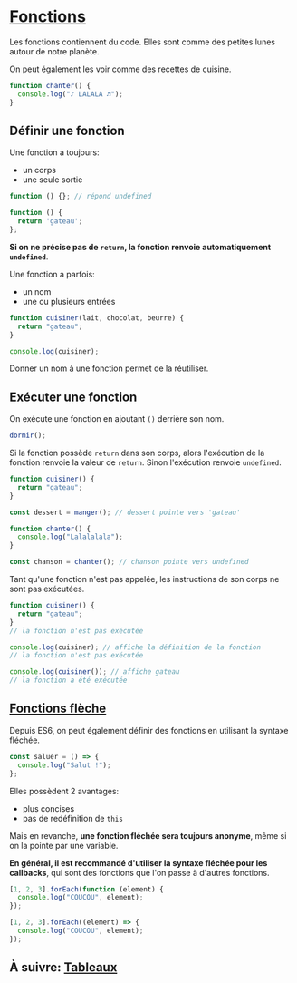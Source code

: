 # [Fonctions](https://developer.mozilla.org/fr/docs/Web/JavaScript/Guide/Fonctions)

Les fonctions contiennent du code. Elles sont comme des petites lunes autour de
notre planète.

On peut également les voir comme des recettes de cuisine.

```js
function chanter() {
  console.log("♪ LALALA ♬");
}
```

## Définir une fonction

Une fonction a toujours:

- un corps
- une seule sortie

```js
function () {}; // répond undefined

function () {
  return 'gateau';
};
```

**Si on ne précise pas de `return`, la fonction renvoie automatiquement
`undefined`**.

Une fonction a parfois:

- un nom
- une ou plusieurs entrées

```js
function cuisiner(lait, chocolat, beurre) {
  return "gateau";
}

console.log(cuisiner);
```

Donner un nom à une fonction permet de la réutiliser.

## Exécuter une fonction

On exécute une fonction en ajoutant `()` derrière son nom.

```js
dormir();
```

Si la fonction possède `return` dans son corps, alors l'exécution de la fonction
renvoie la valeur de `return`. Sinon l'exécution renvoie `undefined`.

```js
function cuisiner() {
  return "gateau";
}

const dessert = manger(); // dessert pointe vers 'gateau'

function chanter() {
  console.log("Lalalalala");
}

const chanson = chanter(); // chanson pointe vers undefined
```

Tant qu'une fonction n'est pas appelée, les instructions de son corps ne sont
pas exécutées.

```js
function cuisiner() {
  return "gateau";
}
// la fonction n'est pas exécutée

console.log(cuisiner); // affiche la définition de la fonction
// la fonction n'est pas exécutée

console.log(cuisiner()); // affiche gateau
// la fonction a été exécutée
```

## [Fonctions flèche](https://developer.mozilla.org/fr/docs/Web/JavaScript/Reference/Fonctions/Fonctions_fl%C3%A9ch%C3%A9es)

Depuis ES6, on peut également définir des fonctions en utilisant la syntaxe
fléchée.

```js
const saluer = () => {
  console.log("Salut !");
};
```

Elles possèdent 2 avantages:

- plus concises
- pas de redéfinition de `this`

Mais en revanche, **une fonction fléchée sera toujours anonyme**, même si on la
pointe par une variable.

**En général, il est recommandé d'utiliser la syntaxe fléchée pour les
callbacks**, qui sont des fonctions que l'on passe à d'autres fonctions.

```js
[1, 2, 3].forEach(function (element) {
  console.log("COUCOU", element);
});

[1, 2, 3].forEach((element) => {
  console.log("COUCOU", element);
});
```

## À suivre: [Tableaux](./2-4_arrays.md)
